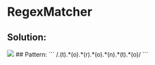# RegexMatcher
## Solution:
<img src="https://media.discordapp.net/attachments/821108377391202304/826071347598852106/telechargement.png?width=1145&height=568" />
## Pattern:
```
/.(t).*(o).*(r).*(o).*(n).*(t).*(o)/
```
